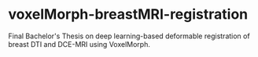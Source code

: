 # voxelMorph-breastMRI-registration
Final Bachelor's Thesis on deep learning-based deformable registration of breast DTI and DCE-MRI using VoxelMorph.
